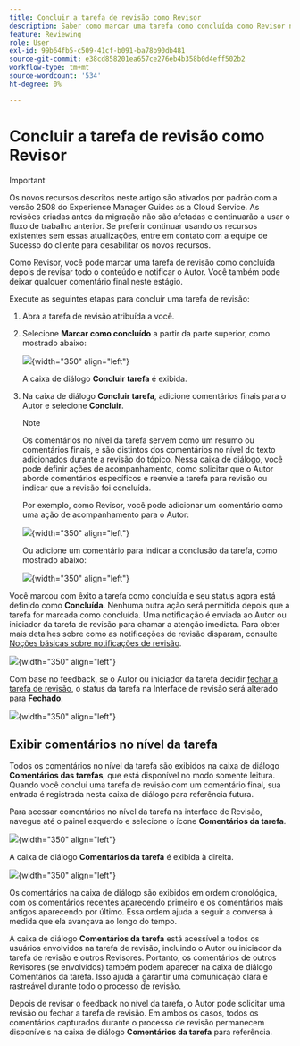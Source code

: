 ```yaml
---
title: Concluir a tarefa de revisão como Revisor
description: Saber como marcar uma tarefa como concluída como Revisor no AEM Guides.
feature: Reviewing
role: User
exl-id: 99b64fb5-c509-41cf-b091-ba78b90db481
source-git-commit: e38cd858201ea657ce276eb4b358b0d4eff502b2
workflow-type: tm+mt
source-wordcount: '534'
ht-degree: 0%

---
```


# Concluir a tarefa de revisão como Revisor

>[!IMPORTANT]
>
> Os novos recursos descritos neste artigo são ativados por padrão com a versão 2508 do Experience Manager Guides as a Cloud Service. As revisões criadas antes da migração não são afetadas e continuarão a usar o fluxo de trabalho anterior. Se preferir continuar usando os recursos existentes sem essas atualizações, entre em contato com a equipe de Sucesso do cliente para desabilitar os novos recursos.

Como Revisor, você pode marcar uma tarefa de revisão como concluída depois de revisar todo o conteúdo e notificar o Autor. Você também pode deixar qualquer comentário final neste estágio.

Execute as seguintes etapas para concluir uma tarefa de revisão:

1. Abra a tarefa de revisão atribuída a você.
2. Selecione **Marcar como concluído** a partir da parte superior, como mostrado abaixo:

   ![](images/review-task-mark-as-done.png){width="350" align="left"}

   A caixa de diálogo **Concluir tarefa** é exibida.
3. Na caixa de diálogo **Concluir tarefa**, adicione comentários finais para o Autor e selecione **Concluir**.

   >[!NOTE]
   >
   > Os comentários no nível da tarefa servem como um resumo ou comentários finais, e são distintos dos comentários no nível do texto adicionados durante a revisão do tópico. Nessa caixa de diálogo, você pode definir ações de acompanhamento, como solicitar que o Autor aborde comentários específicos e reenvie a tarefa para revisão ou indicar que a revisão foi concluída.

   Por exemplo, como Revisor, você pode adicionar um comentário como uma ação de acompanhamento para o Autor:

   ![](images/complete-task-dialog-followup.png){width="350" align="left"}

   Ou adicione um comentário para indicar a conclusão da tarefa, como mostrado abaixo:

   ![](images/complete-task-dialog.png){width="350" align="left"}


Você marcou com êxito a tarefa como concluída e seu status agora está definido como **Concluída**. Nenhuma outra ação será permitida depois que a tarefa for marcada como concluída. Uma notificação é enviada ao Autor ou iniciador da tarefa de revisão para chamar a atenção imediata. Para obter mais detalhes sobre como as notificações de revisão disparam, consulte [Noções básicas sobre notificações de revisão](./review-understanding-review-notifications.md).

![](images/task-completed-status.png){width="350" align="left"}

Com base no feedback, se o Autor ou iniciador da tarefa decidir [fechar a tarefa de revisão](./review-close-review-task.md), o status da tarefa na Interface de revisão será alterado para **Fechado**.

![](images/review-status-closed-review-ui.png){width="350" align="left"}

## Exibir comentários no nível da tarefa

Todos os comentários no nível da tarefa são exibidos na caixa de diálogo **Comentários das tarefas**, que está disponível no modo somente leitura. Quando você conclui uma tarefa de revisão com um comentário final, sua entrada é registrada nesta caixa de diálogo para referência futura.

Para acessar comentários no nível da tarefa na interface de Revisão, navegue até o painel esquerdo e selecione o ícone **Comentários da tarefa**.

![](images/task-comments-icon.png){width="350" align="left"}

A caixa de diálogo **Comentários da tarefa** é exibida à direita.

![](images/task-comments-reviewer.png){width="350" align="left"}

Os comentários na caixa de diálogo são exibidos em ordem cronológica, com os comentários recentes aparecendo primeiro e os comentários mais antigos aparecendo por último. Essa ordem ajuda a seguir a conversa à medida que ela avançava ao longo do tempo.

A caixa de diálogo **Comentários da tarefa** está acessível a todos os usuários envolvidos na tarefa de revisão, incluindo o Autor ou iniciador da tarefa de revisão e outros Revisores. Portanto, os comentários de outros Revisores (se envolvidos) também podem aparecer na caixa de diálogo Comentários da tarefa. Isso ajuda a garantir uma comunicação clara e rastreável durante todo o processo de revisão.

Depois de revisar o feedback no nível da tarefa, o Autor pode solicitar uma revisão ou fechar a tarefa de revisão. Em ambos os casos, todos os comentários capturados durante o processo de revisão permanecem disponíveis na caixa de diálogo **Comentários da tarefa** para referência.
